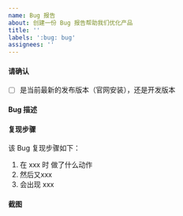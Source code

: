 ```yaml
---
name: Bug 报告
about: 创建一份 Bug 报告帮助我们优化产品
title: ''
labels: ':bug: bug'
assignees: ''
---
```


<!-- 必读 -->
<!-- 1. 反馈 Bug 必须按照本模板提供足够详细的复现步骤和相关配置，否则请后退使用问题求助 -->
<!-- 2. 如遇具体镜像问题，请确保查询过官网文档：xii.app -->

#### 请确认
- [ ] 是当前最新的发布版本（官网安装），还是开发版本

#### Bug 描述
<!-- 例如，当 xxx 时，xxx 功能不工作，期望是 xxx 能工作，浏览器: Chrome -->

#### 复现步骤
该 Bug 复现步骤如下：
1. 在 xxx 时 做了什么动作
2. 然后又xxx
3. 会出现 xxx

<!-- 提供相应的错误信息或截图-->

#### 截图
<!-- bug截图，如果有 -->